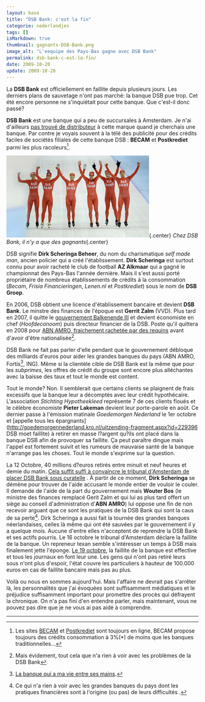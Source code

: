 ```yaml
---
layout: base
title: "DSB Bank: c'est la fin"
categorie: nederlandjes
tags: []
isMarkdown: true
thumbnail: gagnants-DSB-Bank.png
image_alt: "L'eequipe des Pays-Bas gagne avec DSB Bank"
permalink: dsb-bank-c-est-la-fin/
date: 2009-10-20
update: 2009-10-28
---
```


La **DSB Bank** est officiellement en faillite depuis plusieurs jours. Les derniers plans de sauvetage n'ont pas marché: la banque DSB pue trop. Cet été encore personne ne s'inquiétait pour cette banque. Que c'est-il donc passé?

<!--excerpt-->

**DSB Bank** est une banque qui a peu de succursales à Amsterdam. Je n'ai d'ailleurs [pas trouvé de distributeur](/choisir-une-banque) à cette marque quand je cherchais une banque. Par contre je voyais souvent à la télé des publicité pour des crédits faciles de sociétés filiales de cette banque DSB : **BECAM** et **Postkrediet** parmi les plus racoleurs[^1].

![L'équipe des Pays-Bas gagne avec DSB Bank](gagnants-DSB-Bank.png){.center}
*Chez DSB Bank, il n'y a que des gagnants*{.center}

DSB signifie **Dirk Scheringa Beheer**, du nom du charismatique *self made man*, ancien policier qui a créé l'établissement. **Dirk Scheringa** est surtout connu pour avoir racheté le club de football **AZ Alkmaar** qui a gagné le championnat des Pays-Bas l'année dernière. Mais il s'est aussi porté propriétaire de nombreux établissements de crédits à la consommation (*Becam*, *Frisia Financieringen*, *Lenen.nl* et *Postkrediet*) sous le nom de **DSB Groep**. 

En 2006, DSB obtient une licence d'établissement bancaire et devient **DSB Bank**. Le minstre des finances de l'époque est **Gerrit Zalm** (VVD). Plus tard en 2007, il quitte le [gouvernement Balkenende III](/balkenende-ii-est-tombe) et devient économiste en chef (*Hoofdeconoom*) puis directeur financier de la DSB. Poste qu'il quittera en 2008 pour  [ABN AMRO, fraichement rachetée par des requins](/les-deboires-de-la-royal-bank-of-scotland) avant d'avoir d'être nationalisée[^2].

DSB Bank ne fait pas parler d'elle pendant que le gouvernement débloque des milliards d'euros pour aider les grandes banques du pays (ABN AMRO, Fortis[^3], ING). Même si la clientèle cible de DSB Bank est la même que pour les *subprimes*, les offres de crédit du groupe sont encore plus alléchantes avec la baisse des taux et tout le monde est content.

Tout le monde? Non. Il semblerait que certains clients se plaignent de frais excessifs que la banque leur a décomptés avec leur crédit hypothécaire. L'association *Stichting Hypotheekleed* représente 7 de ces clients floués et le célèbre économiste **Pieter Lakeman** devient leur porte-parole en août. Ce dernier passe à l'émission matinale 
*Goedemorgen Nederland* le 1er octobre et [appelle tous les épargnants](http://goedemorgennederland.kro.nl/uitzending-fragment.aspx?id=229396 DSB moet faillite) à retirer en masse l?argent qu?ils ont placé dans la banque DSB afin de provoquer sa faillite. Ça peut paraître dingue mais l'appel est fortement suivit et les rumeurs de mauvaise santé de la banque n'arrange pas les choses. Tout le monde s'exprime sur la question.

La 12 Octobre, 40 millions d?euros retirés entre minuit et neuf heures et demie du matin. [Cela suffit suffi à convaincre le tribunal d'Amsterdam de placer DSB Bank sous curatelle](http://www.ambafrance-nl.org/france_paysbas/spip.php?article11374) . À partir de ce moment, **Dirk Scheringa** se démène pour trouver de l'aide accusant le monde entier de vouloir le couler. Il demande de l'aide de la part du gouvernement mais **Wouter Bos** (le ministre des finances remplacé Gerit Zalm et qui lui as plus tard offert un siège au conseil d'administration d'**ABN AMRO**) lui oppose une fin de non recevoir arguant que ce sont les pratiques de la DSB Bank qui sont la caus de sa perte[^4]. Dirk Scheringa a aussi fait la tournée des grandes banques néerlandaises, celles là même qui ont été sauvées par le gouvernement il y a quelque mois. Aucune d'entre elles n'acceptent de reprendre la DSB Bank et ses actifs pourris. Le 16 octobre le tribunal d'Amsterdam déclare la faillite de la banque. Un repreneur texan semble s'intéresser un temps à DSB mais finalement jette l'éponge. [Le 19 octobre](http://www.ambafrance-nl.org/france_paysbas/spip.php?article11388), la faillite de la banque est effective et tous les journaux en font leur une. Les gens qui n'ont pas retiré leurs sous n'ont plus d'espoir, l'état couvre les particuliers à hauteur de 100.000 euros en cas de faillite bancaire mais pas au plus.

Voilà ou nous en sommes aujourd'hui. Mais l'affaire ne devrait pas s'arrêter là, les personnalités que j'ai évoquées sont suffisamment médiatiques et le préjudice suffisamment important pour promettre des procès qui défrayent la chronique. On n'a pas fini d'en entendre parler, mais maintenant, vous ne pouvez pas dire que je ne vous ai pas aidé à comprendre.

---
[^1]: Les sites [BECAM](http://becam.nl/) et [Postkrediet](http://postkrediet.nl/) sont toujours en ligne, BECAM propose toujours des crédits consommation à 3%(*) de moins que les banques traditionnelles...
[^2]: Mais évidement, tout cela que n'a rien à voir avec les problèmes de la DSB Bank
[^3]: [La banque qui a ma vie entre ses mains](/j-appartiens-a-la-societe-fortis-anonyme).
[^4]: Ce qui n'a rien à voir avec  les grandes banques du pays dont les pratiques financières sont à l'origine (ou pas) de leurs difficultés .
<!-- post notes:
http://www.elsevier.nl/web/Artikel/168158/Vergunning-DSB-wil-bank-worden.htm 
http://www.youtube.com/watch?v=LLB8UreRVFY&feature=youtube_gdata
http://www.ambafrance-nl.org/france_paysbas/spip.php?article11320
http://goedemorgennederland.kro.nl/uitzending-fragment.aspx?id=229396 DSB moet faillite 

http://www.ambafrance-nl.org/france_paysbas/spip.php?article11383 
http://www.ambafrance-nl.org/france_paysbas/spip.php?article11377 < milliard et 100 millions
--->
